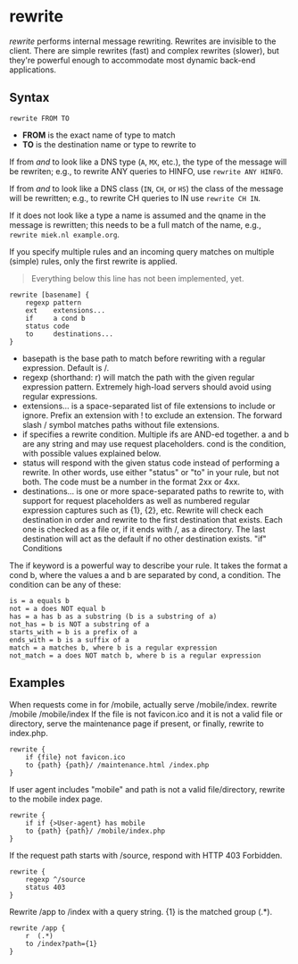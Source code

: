 # rewrite

*rewrite* performs internal message rewriting. Rewrites are invisible to the client.
There are simple rewrites (fast) and complex rewrites (slower), but they're powerful enough to
accommodate most dynamic back-end applications.

## Syntax

~~~
rewrite FROM TO
~~~

* **FROM** is the exact name of type to match
* **TO** is the destination name or type to rewrite to

If from *and* to look like a DNS type (`A`, `MX`, etc.), the type of the message will be rewriten;
e.g., to rewrite ANY queries to HINFO, use `rewrite ANY HINFO`.

If from *and* to look like a DNS class (`IN`, `CH`, or `HS`) the class of the message will be
rewritten; e.g., to rewrite CH queries to IN use `rewrite CH IN`.

If it does not look like a type a name is assumed and the qname in the message is rewritten; this
needs to be a full match of the name, e.g., `rewrite miek.nl example.org`.

If you specify multiple rules and an incoming query matches on multiple (simple) rules, only
the first rewrite is applied.

> Everything below this line has not been implemented, yet.

~~~
rewrite [basename] {
    regexp pattern
    ext    extensions...
    if     a cond b
    status code
    to     destinations...
}
~~~

* basepath is the base path to match before rewriting with a regular expression. Default is /.
* regexp (shorthand: r) will match the path with the given regular expression pattern. Extremely high-load servers should avoid using regular expressions.
* extensions... is a space-separated list of file extensions to include or ignore. Prefix an extension with ! to exclude an extension. The forward slash / symbol matches paths without file extensions.
* if specifies a rewrite condition. Multiple ifs are AND-ed together. a and b are any string and may use request placeholders. cond is the condition, with possible values explained below.
* status will respond with the given status code instead of performing a rewrite. In other words, use either "status" or "to" in your rule, but not both. The code must be a number in the format 2xx or 4xx.
* destinations... is one or more space-separated paths to rewrite to, with support for request placeholders as well as numbered regular expression captures such as {1}, {2}, etc. Rewrite will check each destination in order and rewrite to the first destination that exists. Each one is checked as a file or, if it ends with /, as a directory. The last destination will act as the default if no other destination exists.
"if" Conditions

The if keyword is a powerful way to describe your rule. It takes the format a cond b, where the values a and b are separated by cond, a condition. The condition can be any of these:

~~~
is = a equals b
not = a does NOT equal b
has = a has b as a substring (b is a substring of a)
not_has = b is NOT a substring of a
starts_with = b is a prefix of a
ends_with = b is a suffix of a
match = a matches b, where b is a regular expression
not_match = a does NOT match b, where b is a regular expression
~~~

## Examples

When requests come in for /mobile, actually serve /mobile/index.
rewrite /mobile /mobile/index
If the file is not favicon.ico and it is not a valid file or directory, serve the maintenance page if present, or finally, rewrite to index.php.

~~~
rewrite {
    if {file} not favicon.ico
    to {path} {path}/ /maintenance.html /index.php
}
~~~

If user agent includes "mobile" and path is not a valid file/directory, rewrite to the mobile index page.

~~~
rewrite {
    if if {>User-agent} has mobile
    to {path} {path}/ /mobile/index.php
}
~~~

If the request path starts with /source, respond with HTTP 403 Forbidden.

~~~
rewrite {
    regexp ^/source
    status 403
}
~~~

Rewrite /app to /index with a query string. {1} is the matched group (.*).

~~~
rewrite /app {
    r  (.*)
    to /index?path={1}
}
~~~
